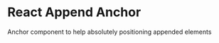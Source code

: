 React Append Anchor
===================
Anchor component to help absolutely positioning appended elements
